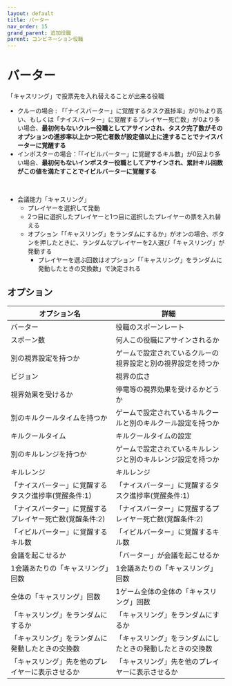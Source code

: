 ```yaml
---
layout: default
title: バーター
nav_order: 15
grand_parent: 追加役職
parent: コンビネーション役職
---
```


# バーター

「キャスリング」で投票先を入れ替えることが出来る役職<br>
 - クルーの場合 : 「「ナイスバーター」に覚醒するタスク進捗率」が0％より高い、もしくは「ナイスバーター」に覚醒するプレイヤー死亡数」が0より多い場合、**最初何もないクルー役職としてアサインされ、タスク完了数がそのオプションの進捗率以上かつ死亡者数が設定値以上に達することでナイスバーターに覚醒する**
 - インポスターの場合：「「イビルバーター」に覚醒するキル数」が0回より多い場合、**最初何もないインポスター役職としてアサインされ、累計キル回数がこの値を満たすことでイビルバーターに覚醒する**

<br>

- 会議能力「キャスリング」
    - プレイヤーを選択して発動
    - 2つ目に選択したプレイヤーと1つ目に選択したプレイヤーの票を入れ替える
    - オプション「「キャスリング」をランダムにするか」がオンの場合、ボタンを押したときに、ランダムなプレイヤーを2人選び「キャスリング」が発動する
        - プレイヤーを選ぶ回数はオプション「「キャスリング」をランダムに 発動したときの交換数」で決定される

## オプション
| オプション名 | 詳細 |
| ---- | ---- |
| バーター | 役職のスポーンレート |
| スポーン数 | 何人この役職にアサインされるか |
| 別の視界設定を持つか | ゲームで設定されているクルーの視界設定と別の視界設定を持つか |
| ビジョン | 視界の広さ |
| 視界効果を受けるか | 停電等の視界効果を受けるかどうか |
|  別のキルクールタイムを持つか  | ゲームで設定されているキルクールと別のキルクール設定を持つか |
|  キルクールタイム  |  キルクールタイムの設定  |
|  別のキルレンジを持つか  |  ゲームで設定されているキルレンジと別のキルレンジ設定を持つか  |
|  キルレンジ  |  キルレンジ  |
| 「ナイスバーター」に覚醒するタスク進捗率(覚醒条件:1) | 「ナイスバーター」に覚醒するタスク進捗率(覚醒条件:1) |
| 「ナイスバーター」に覚醒するプレイヤー死亡数(覚醒条件:2) | 「ナイスバーター」に覚醒するプレイヤー死亡数(覚醒条件:2) |
| 「イビルバーター」に覚醒するキル数 | 「イビルバーター」に覚醒するキル数 |
| 会議を起こせるか | 「バーター」が会議を起こせるか |
| 1会議あたりの「キャスリング」回数 | 1会議あたりの「キャスリング」回数 |
| 全体の「キャスリング」回数 | 1ゲーム全体の全体の「キャスリング」回数 |
| 「キャスリング」をランダムにするか | 「キャスリング」をランダムにするか |
| 「キャスリング」をランダムに発動したときの交換数 | 「キャスリング」をランダムにしたときの発動したときの交換数 |
| 「キャスリング」先を他のプレイヤーに表示させるか | 「キャスリング」先を他のプレイヤーに表示させるか |

